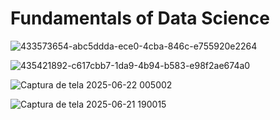 # Fundamentals of Data Science

![433573654-abc5ddda-ece0-4cba-846c-e755920e2264](https://github.com/user-attachments/assets/af62f067-04ac-4a16-861e-7a00bb690283)

![435421892-c617cbb7-1da9-4b94-b583-e98f2ae674a0](https://github.com/user-attachments/assets/343158e1-e081-418a-bd4b-975a4287c568)

![Captura de tela 2025-06-22 005002](https://github.com/user-attachments/assets/77525222-338c-477b-aad2-2f77c27fd956)

![Captura de tela 2025-06-21 190015](https://github.com/user-attachments/assets/05787e47-168e-4406-b78d-07feca8763b5)
